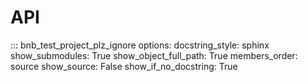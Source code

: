 # API

::: bnb_test_project_plz_ignore
    options:
        docstring_style: sphinx
        show_submodules: True
        show_object_full_path: True
        members_order: source
        show_source: False
        show_if_no_docstring: True
